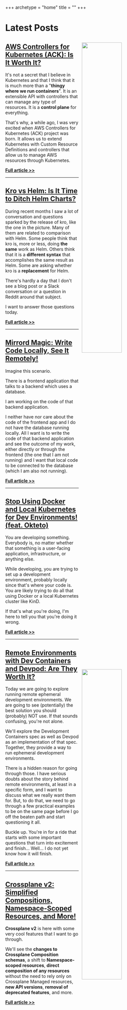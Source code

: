 +++
archetype = "home"
title = ""
+++

# Latest Posts

<!-- <img src="/ai/claude-code-ai-agent-for-devops-sre-and-platform-engineering/thumbnail.jpg" style="width:50%; float:right; padding: 10px">

## [Claude Code: AI Agent for DevOps, SRE, and Platform Engineering](/ai/claude-code-ai-agent-for-devops-sre-and-platform-engineering)

If you are a software engineer, you are probably already using an AI agent like [GitHub Copilot](https://github.com/features/copilot), [Cursor](https://cursor.com), [Windsurf](https://windsurf.com), [Cline](https://cline.bot/) or something similar. If you are, you probably have an opinion which one of those is the best one out there. Or you might have been dissapointed with the results AI agents provide and chose to use none of them.

Today I'll tell you which one is **the best AI agent** for any type of software engineers, especially for those focused on operations. If you call yourself DevOps, or SRE, or Platform Engineer, you'll find out which one you should use.

Ready?

**[Full article >>](/ai/claude-code-ai-agent-for-devops-sre-and-platform-engineering)**

--- -->

<img src="/infrastructure-as-code/aws-controllers-for-kubernetes-ack-is-it-worth-it/thumbnail.jpg" style="width:50%; float:right; padding: 10px">

## [AWS Controllers for Kubernetes (ACK): Is It Worth It?](/infrastructure-as-code/aws-controllers-for-kubernetes-ack-is-it-worth-it)

It's not a secret that I believe in Kubernetes and that I think that it is much more than a "**thingy where we run containers**". It is an extensible API with controllers that can manage any type of resources. It is a **control plane** for everything.

That's why, a while ago, I was very excited when AWS Controllers for Kubernetes (ACK) project was born. It allows us to extend Kubernetes with Custom Resource Definitions and controllers that allow us to manage AWS resources through Kubernetes.

**[Full article >>](/infrastructure-as-code/aws-controllers-for-kubernetes-ack-is-it-worth-it)**

---

<img src="/kubernetes/kro-vs-helm-is-it-time-to-ditch-helm-charts/thumbnail.jpg" style="width:50%; float:right; padding: 10px">

## [Kro vs Helm: Is It Time to Ditch Helm Charts?](/kubernetes/kro-vs-helm-is-it-time-to-ditch-helm-charts)

During recent months I saw a lot of conversation and questions sparked by the release of kro, like the one in the picture. Many of them are related to comparison with Helm. Some people think that kro is, more or less, doing **the same** work as Helm. Others think that it is a **different syntax** that accomplishes the same result as Helm. Some are asking whether kro is a **replacement** for Helm.

There's hardly a day that I don't see a blog post or a Slack conversation or a question in Reddit around that subject.

I want to answer those questions today.

**[Full article >>](/kubernetes/kro-vs-helm-is-it-time-to-ditch-helm-charts)**

---

<img src="/development/mirrord-magic-write-code-locally-see-it-remotely/thumbnail.jpg" style="width:50%; float:right; padding: 10px">

## [Mirrord Magic: Write Code Locally, See It Remotely!](/development/mirrord-magic-write-code-locally-see-it-remotely)

Imagine this scenario.

There is a frontend application that talks to a backend which uses a database.

I am working on the code of that backend application.

I neither have nor care about the code of the frontend app and I do not have the database running locally. All I want is to write the code of that backend application and see the outcome of my work, either directly or through the frontend (the one that I am not running) and I want that local code to be connected to the database (which I am also not running).

**[Full article >>](/development/mirrord-magic-write-code-locally-see-it-remotely)**

---

<img src="/development/stop-using-docker-and-local-kubernetes-for-dev-environments-feat-okteto/thumbnail.jpg" style="width:50%; float:right; padding: 10px">

## [Stop Using Docker and Local Kubernetes for Dev Environments! (feat. Okteto)](/development/stop-using-docker-and-local-kubernetes-for-dev-environments-feat-okteto)

You are developing something. Everybody is, no matter whether that something is a user-facing application, infrastructure, or anything else.

While developing, you are trying to set up a development environment, probably locally since that's where your code is. You are likely trying to do all that using Docker or a local Kubernetes cluster like KinD.

If that's what you're doing, I'm here to tell you that you're doing it wrong.

**[Full article >>](/development/stop-using-docker-and-local-kubernetes-for-dev-environments-feat-okteto)**

---

<img src="/development/remote-environments-with-dev-containers-and-devpod-are-they-worth-it/thumbnail.jpg" style="width:50%; float:right; padding: 10px">

## [Remote Environments with Dev Containers and Devpod: Are They Worth It?](/development/remote-environments-with-dev-containers-and-devpod-are-they-worth-it)

Today we are going to explore running remote ephemeral development environments. We are going to see (potentially) the best solution you should (probably) NOT use. If that sounds confusing, you're not alone. 

We'll explore the Development Containers spec as well as Devpod as an implementation of that spec. Together, they provide a way to run ephemeral development environments.

There is a hidden reason for going through those. I have serious doubts about the story behind remote environments, at least in a specific form, and I want to discuss what we really want them for. But, to do that, we need to go through a few practical examples to be on the same page before I go off the beaten path and start questioning it all.

Buckle up. You're in for a ride that starts with some important questions that turn into excitement and finish... Well... I do not yet know how it will finish.

**[Full article >>](/development/remote-environments-with-dev-containers-and-devpod-are-they-worth-it)**

---

<img src="/crossplane/crossplane-v2-simplified-compositions-namespace-scoped-resources-and-more/thumbnail.jpg" style="width:50%; float:right; padding: 10px">

## [Crossplane v2: Simplified Compositions, Namespace-Scoped Resources, and More!](/crossplane/crossplane-v2-simplified-compositions-namespace-scoped-resources-and-more)

**Crossplane v2** is here with some very cool features that I want to go through.

We'll see the **changes to Crossplane Composition schemas**, a shift to **Namespace-scoped resources**, **direct composition of any resources** without the need to rely only on Crossplane Managed resources, **new API versions**, **removal of deprecated features**, and more.

**[Full article >>](/crossplane/crossplane-v2-simplified-compositions-namespace-scoped-resources-and-more)**
